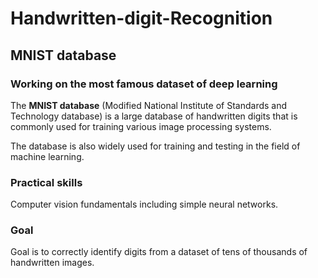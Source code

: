 # Handwritten-digit-Recognition

## MNIST database

### Working on the most famous dataset of deep learning

  The **MNIST database** (Modified National Institute of Standards and Technology database) is a large database of handwritten digits that   is commonly used for training various image processing systems. 

  The database is also widely used for training and testing in the field of machine learning.

### Practical skills 

  Computer vision fundamentals including simple neural networks.

### Goal

  Goal is to correctly identify digits from a dataset of tens of thousands of handwritten images.
